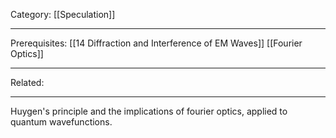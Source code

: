 Category: [[Speculation]]
___
Prerequisites: [[14 Diffraction and Interference of EM Waves]] [[Fourier Optics]]
___
Related:
___
Huygen's principle and the implications of fourier optics, applied to quantum wavefunctions. 